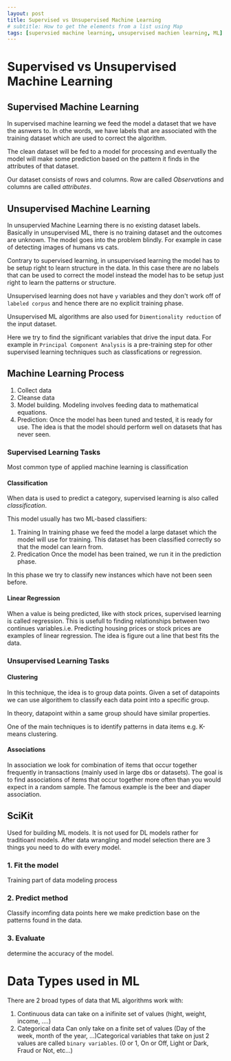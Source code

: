 ```yaml
---
layout: post
title: Supervised vs Unsupervised Machine Learning
# subtitle: How to get the elements from a list using Map
tags: [supervsied machine learning, unsupervised machien learning, ML]
---
```


# Supervised vs Unsupervised Machine Learning

## Supervised Machine Learning

In supervised machine learning we feed the model a dataset that we have the asnwers to. 
In othe words, we have labels that are associated with the training dataset which are used to correct the algorithm. 

The clean dataset will be fed to a model for processing and eventually the model will make some prediction based on the pattern it finds in the attributes of that dataset.

Our dataset consists of rows and columns. Row are called *Observations* and columns are called *attributes*.


## Unsupervised Machine Learning

In unsupervied Machine Learning there is no existing dataset labels. Basically in unsupervised ML, there is no training dataset and the outcomes are unknown. The model goes into the problem blindly. For example in case of detecting images of humans vs cats.

Contrary to supervised learning, in unsupervised learning the model has to be setup right to learn structure in the data. In this case there are no labels that can be used to correct the model instead the model has to be setup just right to learn the patterns or structure.

Unsupervised learning does not have `y` variables and they don't work off of `labeled corpus` and hence there are no explicit training phase.

Unsupervised ML algorithms are also used for `Dimentionality reduction` of the input dataset.

Here we try to find the significant variables that drive the input data. For example in `Principal Component Analysis` is a pre-training step for other supervised learning techniques such as classfications or regression.


## Machine Learning Process

1. Collect data
2. Cleanse data
3. Model building. Modeling involves feeding data to mathematical equations.
4. Prediction: Once the model has been tuned and tested, it is ready for use. The idea is that the model should perform well on datasets that has never seen.

### Supervised Learning Tasks

Most common type of applied machine learning is classification
#### Classification

When data is used to predict a category, supervised learning is also called _classification_.

This model usually has two ML-based classifiers:
1. Training
In training phase we feed the model a large dataset which the model will use for training. This dataset has been classified correctly so that the model can learn from.
2. Predication
Once the model has been trained, we run it in the prediction phase.

In this phase we try to classify new instances which have not been seen before.


#### Linear Regression
When a value is being predicted, like with stock prices, supervised learning is called regression. This is usefull to finding relationships between two continues variables.i.e. Predicting housing prices or stock prices are examples of linear regression.
The idea is figure out a line that best fits the data.

### Unsupervised Learning Tasks
#### Clustering
In this technique, the idea is to group data points.
Given a set of datapoints we can use algorithem to classify each data point into a specific group.

In theory, datapoint within a same group should have similar properties.

One of the main techniques is to identify patterns in data items e.g. K-means clustering.

#### Associations
In association we look for combination of items that occur together frequently in transactions (mainly used in large dbs or datasets).
The goal is to find associations of items that occur together more often than you would expect in a random sample. The famous example is the beer and diaper association.

## SciKit
Used for building ML models. It is not used for DL models rather for traditioanl models.
After data wrangling and model selection there are 3 things you need to do with every model.
### 1. Fit the model

Training part of data modeling process

### 2. Predict method
Classify incomfing data points
here we make prediction base on the patterns found in the data.

### 3. Evaluate
determine the accuracy of the model.


# Data Types used in ML

There are 2 broad types of data that ML algorithms work with:

1. Continuous data
   can take on a inifinite set of values (hight, weight, income, ....)
2. Categorical data
   Can only take on a finite set of values (Day of the week, month of the year, ...)Categorical variables that take on just 2 values are called `binary variables`. (0 or 1, On or Off, Light or Dark, Fraud or Not, etc...)